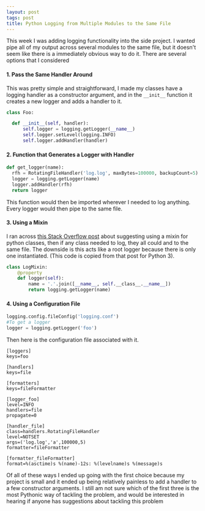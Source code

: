 ```yaml
---
layout: post
tags: post
title: Python Logging from Multiple Modules to the Same File
---
```

This week I was adding logging functionality into the side project. I wanted pipe all of my output across several modules to the same file, but it doesn't seem like there is a immediately obvious way to do it. There are several options that I considered


#### 1. Pass the Same Handler Around
This was pretty simple and straightforward, I made my classes have a logging handler as a constructor argument, and in the `__init__` function it creates a new logger and adds a handler to it.

```python
class Foo:

  def __init__(self, handler):
      self.logger = logging.getLogger(__name__)
      self.logger.setLevel(logging.INFO)
      self.logger.addHandler(handler)
```



#### 2. Function that Generates a Logger with Handler
```python
def get_logger(name):
  rfh = RotatingFileHandler('log.log', maxBytes=100000, backupCount=5)
  logger = logging.getLogger(name)
  logger.addHandler(rfh)
  return logger
```
This function would then be imported wherever I needed to log anything. Every logger would then pipe to the same file.



#### 3. Using a Mixin
I ran across [this Stack Overflow post](http://stackoverflow.com/questions/15780151/how-to-use-python-logging-in-multiple-modules) about suggesting using a mixin for python classes, then if any class needed to log, they all could and to the same file. The downside is this acts like a root logger because there is only one instantiated. (This code is copied from that post for Python 3).

```python
class LogMixin:
    @property
    def logger(self):
        name = '.'.join([__name__, self.__class__.__name__])
        return logging.getLogger(name)
```


#### 4. Using a Configuration File

```python
logging.config.fileConfig('logging.conf')
#To get a logger
logger = logging.getLogger('foo')
```
Then here is the configuration file associated with it.

```
[loggers]
keys=foo

[handlers]
keys=file

[formatters]
keys=fileFormatter

[logger_foo]
level=INFO
handlers=file
propagate=0

[handler_file]
class=handlers.RotatingFileHandler
level=NOTSET
args=('log.log','a',100000,5)
formatter=fileFormatter

[formatter_fileFormatter]
format=%(asctime)s %(name)-12s: %(levelname)s %(message)s
```


Of all of these ways I ended up going with the first choice because my project is small and it ended up being relatively painless to add a handler to a few constructor arguments. I still am not sure which of the first three is the most Pythonic way of tackling the problem, and would be interested in hearing if anyone has suggestions about tackling this problem
